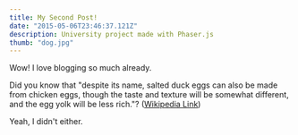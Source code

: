 ```yaml
---
title: My Second Post!
date: "2015-05-06T23:46:37.121Z"
description: University project made with Phaser.js 
thumb: "dog.jpg"
---
```


Wow! I love blogging so much already.

Did you know that "despite its name, salted duck eggs can also be made from
chicken eggs, though the taste and texture will be somewhat different, and the
egg yolk will be less rich."?
([Wikipedia Link](https://en.wikipedia.org/wiki/Salted_duck_egg))

Yeah, I didn't either.
